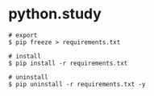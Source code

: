 # python.study
```shell
# export
$ pip freeze > requirements.txt

# install
$ pip install -r requirements.txt

# uninstall
$ pip uninstall -r requirements.txt -y
```
